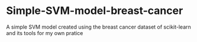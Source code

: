 # Simple-SVM-model-breast-cancer
A simple SVM model created using the breast cancer dataset of scikit-learn and its tools for my own pratice
